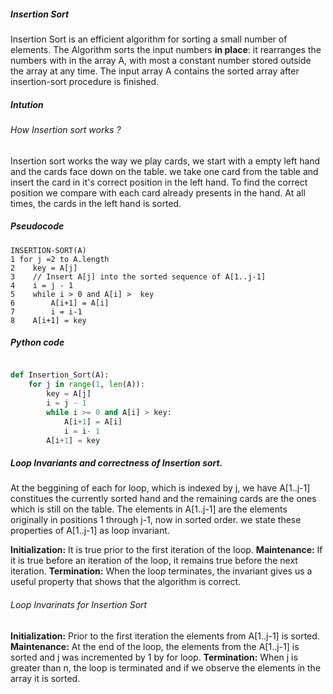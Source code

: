 ##### Insertion Sort

Insertion Sort is an efficient algorithm for sorting a small number of elements. The Algorithm sorts the input numbers **in place**: it rearranges the numbers with in the array A, with most a constant number stored outside the array at any time. The input array A contains the sorted array after insertion-sort procedure is finished.

##### Intution

###### How Insertion sort works ?

Insertion sort works the way we play cards, we start with a empty left hand and the cards face down on the table. we take one card from the table and insert the card in it's correct position in the left hand. To find the correct position we compare with each card already presents in the hand. At all times, the cards in the left hand is sorted.

##### Pseudocode

```
INSERTION-SORT(A)
1 for j =2 to A.length
2    key = A[j]
3    // Insert A[j] into the sorted sequence of A[1..j-1]
4    i = j - 1
5    while i > 0 and A[i] >  key
6        A[i+1] = A[i]
7        i = i-1
8    A[i+1] = key
```

##### Python code

```python

def Insertion_Sort(A):
    for j in range(1, len(A)):
        key = A[j]
        i = j - 1
        while i >= 0 and A[i] > key:
            A[i+1] = A[i]
            i = i- 1
        A[i+1] = key
```

##### Loop Invariants and correctness of Insertion sort.

At the beggining of each for loop, which is indexed by j, we have A[1..j-1] constitues the currently sorted hand and the remaining cards are the ones which is still on the table. The elements in A[1..j-1] are the elements originally in positions 1 through j-1, now in sorted order. we state these properties of A[1..j-1] as loop invariant.

**Initialization:** It is true prior to the first iteration of the loop.
**Maintenance:** If it is true before an iteration of the loop, it remains true before the next iteration.
**Termination:** When the loop terminates, the invariant gives us a useful property that shows that the algorithm is correct.

###### Loop Invarinats for Insertion Sort

**Initialization:** Prior to the first iteration the elements from A[1..j-1] is sorted.
**Maintenance:** At the end of the loop, the elements from the A[1..j-1] is sorted and j was incremented by 1 by for loop.
**Termination:** When j is greater than n, the loop is terminated and if we observe the elements in the array it is sorted.


